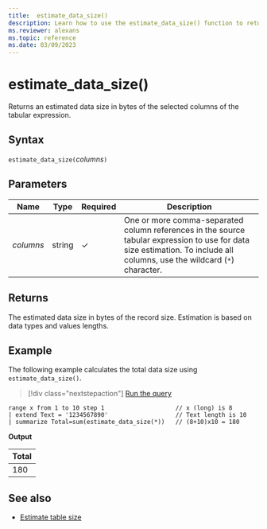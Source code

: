 ```yaml
---
title:  estimate_data_size()
description: Learn how to use the estimate_data_size() function to return an estimated data size in bytes of the selected columns of the tabular expression.
ms.reviewer: alexans
ms.topic: reference
ms.date: 03/09/2023
---
```

# estimate_data_size()

Returns an estimated data size in bytes of the selected columns of the tabular expression.

## Syntax

`estimate_data_size(`*columns*`)`

## Parameters

|Name|Type|Required|Description|
|--|--|--|--|
|*columns*|string|&check;|One or more comma-separated column references in the source tabular expression to use for data size estimation. To include all columns, use the wildcard (`*`) character.|

## Returns

The estimated data size in bytes of the record size. Estimation is based on data types and values lengths.

## Example

The following example calculates the total data size using `estimate_data_size()`.

> [!div class="nextstepaction"]
> <a href="https://dataexplorer.azure.com/clusters/help/databases/Samples?query=H4sIAAAAAAAAA22NvQ7CMBCDd57CWxMYmvAbhr5F9ypSj1KpSarmkCLEw3OFtbdYlu3vFh8HQsFjSQEWnGANMtMsZuPqWrpqSnHQGDMcdh9QYYo9WlE0qOzxdL5cb+5uqm3ArzhRHPi5MuTfSsmvEPwyvgltYj814hVlHoNn6nrPvssSqr3Wf4pyB2t0kXUD68wXVvoNCMgAAAA=" target="_blank">Run the query</a>

```kusto
range x from 1 to 10 step 1                    // x (long) is 8 
| extend Text = '1234567890'                   // Text length is 10  
| summarize Total=sum(estimate_data_size(*))   // (8+10)x10 = 180
```

**Output**

|Total|
|---|
|180|

## See also

* [Estimate table size](../../estimate-table-size.md)
